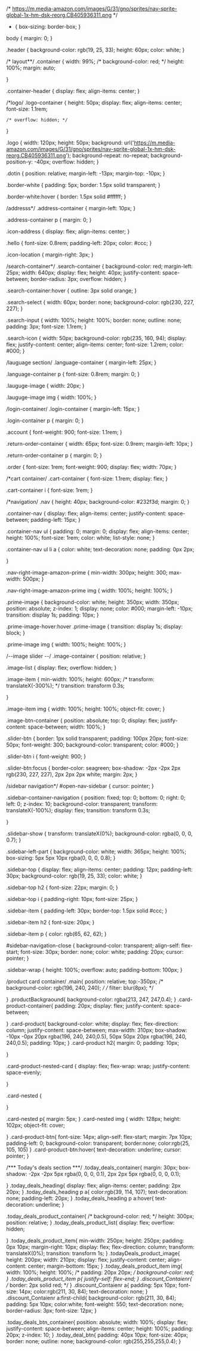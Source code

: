 /*
https://m.media-amazon.com/images/G/31/gno/sprites/nav-sprite-global-1x-hm-dsk-reorg.CB405936311.png
*/

* {
    box-sizing: border-box;
}

body {
    margin: 0;
}

.header {
    background-color: rgb(19, 25, 33);
    height: 60px;
    color: white;
}


/* layout**/
.container {
    width: 99%;
    /* background-color: red; */
    height: 100%;
    margin: auto;

}

.container-header {
    display: flex;
    align-items: center;
}

/*logo/
.logo-container {
    height: 50px;
    display: flex;
    align-items: center;
    font-size: 1.1rem;


    /* overflow: hidden; */
}

.logo {
    width: 120px;
    height: 50px;
    background: url('https://m.media-amazon.com/images/G/31/gno/sprites/nav-sprite-global-1x-hm-dsk-reorg.CB405936311.png');
    background-repeat: no-repeat;
    background-position-y: -40px;
    overflow: hidden;
}

.dotin {
    position: relative;
    margin-left: -13px;
    margin-top: -10px;
}

.border-white {
    padding: 5px;
    border: 1.5px solid transparent;
}

.border-white:hover {
    border: 1.5px solid #ffffff;
}

/addresss*/
.address-container {
    margin-left: 10px;
}

.address-container p {
    margin: 0;
}

.icon-address {
    display: flex;
    align-items: center;
}

.hello {
    font-size: 0.8rem;
    padding-left: 20px;
    color: #ccc;
}

.icon-location {
    margin-right: 3px;
}


/search-container*/
.search-container {
    background-color: red;
    margin-left: 25px;
    width: 640px;
    display: flex;
    height: 40px;
    justify-content: space-between;
    border-radius: 3px;
    overflow: hidden;
}

.search-container:hover {
    outline: 3px solid orange;
}

.search-select {
    width: 60px;
    border: none;
    background-color: rgb(230, 227, 227);
}

.search-input {
    width: 100%;
    height: 100%;
    border: none;
    outline: none;
    padding: 3px;
    font-size: 1.1rem;
}

.search-icon {
    width: 50px;
    background-color: rgb(235, 160, 94);
    display: flex;
    justify-content: center;
    align-items: center;
    font-size: 1.2rem;
    color: #000;
}


/lauguage section/
.language-container {
    margin-left: 25px;
}

.language-container p {
    font-size: 0.8rem;
    margin: 0;
}

.lauguge-image {
    width: 20px;
}

.lauguge-image img {
    width: 100%;
}


/login-container/
.login-container {
    margin-left: 15px;
}

.login-container p {
    margin: 0;
}

.account {
    font-weight: 900;
    font-size: 1.1rem;
}

.return-order-container {
    width: 65px;
    font-size: 0.9rem;
    margin-left: 10px;
}

.return-order-container p {
    margin: 0;
}

.order {
    font-size: 1rem;
    font-weight: 900;
    display: flex;
    width: 70px;
}

/*cart container/
.cart-container {
    font-size: 1.1rem;
    display: flex;
}

.cart-container i {
    font-size: 1rem;
}

/*navigation/
.nav {
    height: 40px;
    background-color: #232f3d;
    margin: 0;
}

.container-nav {
    display: flex;
    align-items: center;
    justify-content: space-between;
    padding-left: 15px;
}

.container-nav ul {
    padding: 0;
    margin: 0;
    display: flex;
    align-items: center;
    height: 100%;
    font-size: 1rem;
    color: white;
    list-style: none;
}

.container-nav ul li a {
    color: white;
    text-decoration: none;
    padding: 0px 2px;

}

.nav-right-image-amazon-prime {
    min-width: 300px;
    height: 300;
    max-width: 500px;
}

.nav-right-image-amazon-prime img {
    width: 100%;
    height: 100%;
}

.prime-image {
    background-color: white;
    height: 350px;
    width: 350px;
    position: absolute;
    z-index: 1;
    display: none;
    color: #000;
    margin-left: -10px;
    transition: display 1s;
    padding: 10px;
}

.prime-image-hover:hover .prime-image {
    transition: display 1s;
    display: block;
}

.prime-image img {
    width: 100%;
    height: 100%;
}






/--image slider --/
.image-container {
    position: relative;
}

.image-list {
    display: flex;
    overflow: hidden;
}

.image-item {
    min-width: 100%;
    height: 600px;
    /* transform: translateX(-300%); */
    transition: transform 0.3s;

}

.image-item img {
    width: 100%;
    height: 100%;
    object-fit: cover;
}

.image-btn-container {
    position: absolute;
    top: 0;
    display: flex;
    justify-content: space-between;
    width: 100%;
}

.slider-btn {
    border: 1px solid transparent;
    padding: 100px 20px;
    font-size: 50px;
    font-weight: 300;
    background-color: transparent;
    color: #000;
}

.slider-btn i {
    font-weight: 900;
}

.slider-btn:focus {
    border-color: seagreen;
    box-shadow: -2px -2px 2px rgb(230, 227, 227),
        2px 2px 2px white;
    margin: 2px;
}


/sidebar navigation*/
#open-nav-sidebar {
    cursor: pointer;
}

.sidebar-container-navigation {
    position: fixed;
    top: 0;
    bottom: 0;
    right: 0;
    left: 0;
    z-index: 10;
    background-color: transparent;
    transform: translateX(-100%);
    display: flex;
    transition: transform 0.3s;


}

.slidebar-show {
    transform: translateX(0%);
    background-color: rgba(0, 0, 0, 0.7);
}

.sidebar-left-part {
    background-color: white;
    width: 365px;
    height: 100%;
    box-sizing: 5px 5px 10px rgba(0, 0, 0, 0.8);
}

.sidebar-top {
    display: flex;
    align-items: center;
    padding: 12px;
    padding-left: 30px;
    background-color: rgb(19, 25, 33);
    color: white;
}

.sidebar-top h2 {
    font-size: 22px;
    margin: 0;
}

.sidebar-top i {
    padding-right: 10px;
    font-size: 25px;
}

.sidebar-item {
    padding-left: 30px;
    border-top: 1.5px solid #ccc;
}

.sidebar-item h2 {
    font-size: 20px;
}

.sidebar-item p {
    color: rgb(65, 62, 62);
}

#sidebar-navigation-close {
    background-color: transparent;
    align-self: flex-start;
    font-size: 30px;
    border: none;
    color: white;
    padding: 20px;
    cursor: pointer;
}

.sidebar-wrap {
    height: 100%;
    overflow: auto;
    padding-bottom: 100px;
}

/product card container/
.main{
    position: relative;
    top:-350px;
    /* background-color: rgb(196, 240, 240); */
    /* filter: blur(8px); */
    
}
.productBackgraound{
    background-color: rgba(213, 247, 247,0.4);
}
.card-product-container{
    padding: 20px;
    display: flex;
    justify-content: space-between;

}
.card-product{
    background-color: white;
    display: flex;
    flex-direction: column;
    justify-content: space-between;
    max-width: 310px;
    box-shadow: -10px -0px 20px rgba(196, 240, 240,0.5),
    50px 50px 20px rgba(196, 240, 240,0.5);
    padding: 10px;
}
.card-product h2{
    margin: 0;
    padding: 10px;
    
}

.card-product-nested-card {
    display: flex;
    flex-wrap: wrap;
    justify-content: space-evenly;


}

.card-nested {

}

.card-nested p{
    margin: 5px;
}
.card-nested img {
    width: 128px;
    height: 102px;
    object-fit: cover;

}
.card-product-btn{
    font-size: 14px;
    align-self: flex-start;
    margin: 7px 10px; 
    padding-left: 0;
    background-color: transparent;
    border:none;
    color:rgb(25, 105, 105)
}
.card-product-btn:hover{
    text-decoration: underline;
    cursor: pointer;
}


/***
        Today's deals section
***/
.today_deals_container{
    margin: 30px;
    box-shadow: -2px -2px 5px rgba(0, 0, 0, 0.1),
    2px 2px 5px rgba(0, 0, 0, 0.1);
    
}
.today_deals_heading{
    display: flex;
    align-items: center;
    padding: 2px 20px;
}
.today_deals_heading p a{
    color:rgb(39, 114, 107);
    text-decoration: none;
    padding-left: 20px;
}
.today_deals_heading p a:hover{
    text-decoration: underline;
}

.today_deals_product_container{
    /* background-color: red; */
    height: 300px;
    position: relative;
}
.today_deals_product_list{
    display: flex;
    overflow: hidden;

}
.today_deals_product_item{
    min-width: 250px;
    height: 250px;
    padding: 0px 10px;
    margin-right: 10px;
    display: flex;
    flex-direction: column;
    transform: translateX(0%);
    transition: transform 1s;
}
.todayDeals_product_image{
    height: 200px;
    width: 210px;
    display: flex;
    justify-content: center;
    align-content: center;
    margin-bottom: 15px;
}
.today_deals_product_item img{
    width: 100%;
    height: 100%;
    /* padding: 20px 20px; */
    background-color: red;
}
.today_deals_product_item p{
    justify-self: flex-end;
}
.discount_Contaienr{
    /* border: 2px solid red; */
}
.discount_Contaienr a{
    padding: 5px 10px;
    font-size: 14px;
    color:rgb(211, 30, 84);
    text-decoration: none;
}
.discount_Contaienr a:first-child{
    background-color: rgb(211, 30, 84);
    padding: 5px 10px;
    color:white;
    font-weight: 550;
    text-decoration: none;
    border-radius: 3px;
    font-size: 12px;
}

.today_deals_btn_container{
    position: absolute;
    width: 100%;
    display: flex;
    justify-content: space-between;
    align-items: center;
    height: 100%;
    padding: 20px;
    z-index: 10;
}
.today_deal_btn{
    padding: 40px 10px;
    font-size: 40px;
    border: none;
    outline: none;
    background-color: rgb(255,255,255,0.4);
}
